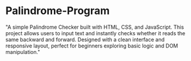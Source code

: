# Palindrome-Program
"A simple Palindrome Checker built with HTML, CSS, and JavaScript. This project allows users to input text and instantly checks whether it reads the same backward and forward. Designed with a clean interface and responsive layout, perfect for beginners exploring basic logic and DOM manipulation."
